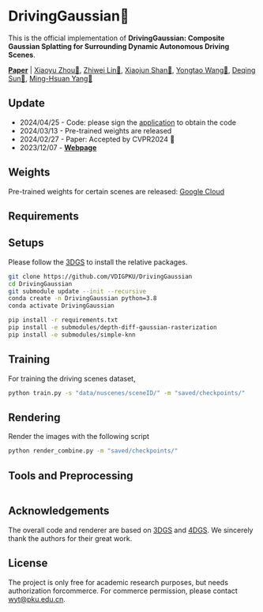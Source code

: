 # DrivingGaussian👋

This is the official implementation of **DrivingGaussian: Composite Gaussian Splatting for Surrounding Dynamic Autonomous Driving Scenes**.

[**Paper**](https://cvpr.thecvf.com/virtual/2024/poster/31081) | [Xiaoyu Zhou📧](xyrain.zhou@gmail.com), [Zhiwei Lin📧](zwlin@pku.edu.cn), [Xiaojun Shan📧](sxjailame@gmail.com), [Yongtao Wang📧](wyt@pku.edu.cn), [Deqing Sun📧](deqingsun@gmail.com), [Ming-Hsuan Yang📧](minghsuanyang@gmail.com)

## Update
* 2024/04/25 - Code: please sign the [application](https://github.com/VDIGPKU/DrivingGaussian/blob/main/DrivingGaussian%20Application.docx) to obtain the code
* 2024/03/13 - Pre-trained weights are released
* 2024/02/27 - Paper: Accepted by CVPR2024 👏
* 2023/12/07 - [**Webpage**](https://pkuvdig.github.io/DrivingGaussian/)

## Weights
Pre-trained weights for certain scenes are released:
[Google Cloud](https://drive.google.com/drive/folders/1O5juORTGcrpeK4nlbW7AVcTvBBtOir?usp=sharing)

## Requirements

## Setups
Please follow the [3DGS](https://github.com/graphdeco-inria/gaussian-splatting) to install the relative packages.
```bash
git clone https://github.com/VDIGPKU/DrivingGaussian
cd DrivingGaussian
git submodule update --init --recursive
conda create -n DrivingGaussian python=3.8 
conda activate DrivingGaussian

pip install -r requirements.txt
pip install -e submodules/depth-diff-gaussian-rasterization
pip install -e submodules/simple-knn
```

## Training
For training the driving scenes dataset, 
```bash
python train.py -s "data/nuscenes/sceneID/" -m "saved/checkpoints/"
```

## Rendering
Render the images with the following script
```bash
python render_combine.py -m "saved/checkpoints/"
```

## Tools and Preprocessing
```bash

```

## Acknowledgements
The overall code and renderer are based on [3DGS](https://github.com/graphdeco-inria/gaussian-splatting) and [4DGS](https://github.com/hustvl/4DGaussians). We sincerely thank the authors for their great work.

## License
The project is only free for academic research purposes, but needs authorization forcommerce. For commerce permission, please contact wyt@pku.edu.cn.

